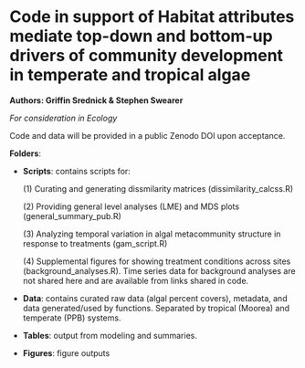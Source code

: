 # Code in support of Habitat attributes mediate top-down and bottom-up drivers of community development in temperate and tropical algae

**Authors: Griffin Srednick & Stephen Swearer**

*For consideration in Ecology*


Code and data will be provided in a public Zenodo DOI upon acceptance.


**Folders**:
 
 - **Scripts**: contains scripts for:
   
   (1) Curating and generating dissmilarity matrices (dissimilarity_calcss.R)
   
   (2) Providing general level analyses (LME) and MDS plots (general_summary_pub.R)
   
   (3) Analyzing temporal variation in algal metacommunity structure in response to treatments (gam_script.R)
   
   (4) Supplemental figures for showing treatment conditions across sites (background_analyses.R). Time series data for background analyses are not shared here and are available from links shared in code.

 - **Data**: contains curated raw data (algal percent covers), metadata, and data generated/used by functions. Separated by tropical (Moorea) and temperate (PPB) systems.
 - **Tables**: output from modeling and summaries.
 - **Figures**: figure outputs
